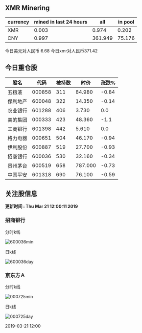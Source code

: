 ## XMR Minering

|currency|mined in last 24 hours|all|in pool|
|---|---|---|---|
|XMR|0.003|0.974|0.202|
|CNY|0.997|361.949|75.176|

今日美元对人民币 6.68	今日xmr对人民币371.42


## 今日重仓股 

|股名|代码|被持数|时价|涨跌%|
|---|---|---|---|---|
|五粮液|000858|311|84.980|-0.84|
|保利地产|600048|322|14.350|-0.14|
|农业银行|601288|406|3.730|0.0|
|美的集团|000333|423|48.360|-1.1|
|工商银行|601398|442|5.610|0.0|
|格力电器|000651|504|46.170|-0.94|
|伊利股份|600887|519|27.700|-0.93|
|招商银行|600036|530|32.160|-0.34|
|贵州茅台|600519|658|787.000|-0.73|
|中国平安|601318|690|76.100|-0.59|

## 关注股信息
**更新时间 : Thu Mar 21 12:00:11 2019**
### 招商银行 
分时k线

![600036min](http://image.sinajs.cn/newchart/min/n/sh600036.gif)

日k线

![600036day](http://image.sinajs.cn/newchart/daily/n/sh600036.gif)

### 京东方Ａ 
分时k线

![000725min](http://image.sinajs.cn/newchart/min/n/sz000725.gif)

日k线

![000725day](http://image.sinajs.cn/newchart/daily/n/sz000725.gif)

2019-03-21 12:00